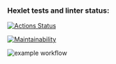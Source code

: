 ### Hexlet tests and linter status:
[![Actions Status](https://github.com/salisa14/frontend-project-lvl1/workflows/hexlet-check/badge.svg)](https://github.com/salisa14/frontend-project-lvl1/actions)

[![Maintainability](https://api.codeclimate.com/v1/badges/a99a88d28ad37a79dbf6/maintainability)](https://codeclimate.com/github/codeclimate/codeclimate/maintainability)

![example workflow](https://github.com/salisa14/frontend-project-lvl1/actions/workflows/github-actions.yml/badge.svg)
